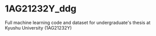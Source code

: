# 1AG21232Y_ddg
Full machine learning code and dataset for undergraduate's thesis at Kyushu University (1AG21232Y)
